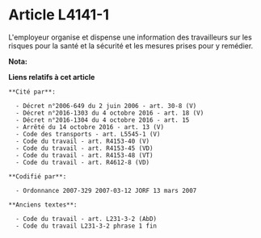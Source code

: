 # Article L4141-1

L'employeur organise et dispense une information des travailleurs sur les risques pour la santé et la sécurité et les mesures
prises pour y remédier.

**Nota:**



**Liens relatifs à cet article**

	**Cité par**:

	  - Décret n°2006-649 du 2 juin 2006 - art. 30-8 (V)
	  - Décret n°2016-1303 du 4 octobre 2016 - art. 18 (V)
	  - Décret n°2016-1304 du 4 octobre 2016 - art. 15
	  - Arrêté du 14 octobre 2016 - art. 13 (V)
	  - Code des transports - art. L5545-1 (V)
	  - Code du travail - art. R4153-40 (V)
	  - Code du travail - art. R4153-45 (VD)
	  - Code du travail - art. R4153-48 (VT)
	  - Code du travail - art. R4612-8 (VD)

	**Codifié par**:

	  - Ordonnance 2007-329 2007-03-12 JORF 13 mars 2007

	**Anciens textes**:

	  - Code du travail - art. L231-3-2 (AbD)
	  - Code du travail L231-3-2 phrase 1 fin
